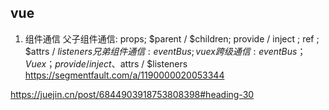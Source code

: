 ## vue
1. 组件通信
父子组件通信: props; $parent / $children; provide / inject ; ref ; $attrs / $listeners
兄弟组件通信: eventBus ; vuex
跨级通信: eventBus；Vuex；provide / inject 、$attrs / $listeners
https://segmentfault.com/a/1190000020053344

https://juejin.cn/post/6844903918753808398#heading-30